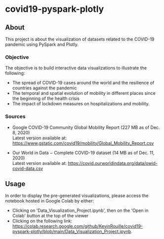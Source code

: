 # covid19-pyspark-plotly

## About

This project is about the visualization of datasets related to the COVID-19 pandemic using PySpark and Plotly.

### Objective

The objective is to build interactive data visualizations to illustrate the following:
* The spread of COVID-19 cases around the world and the resilience of countries against the pandemic
* The temporal and spatial evolution of mobility in different places since the beginning of the health crisis
* The impact of lockdown measures on hospitalizations and mobility.

### Sources

* Google COVID-19 Community Global Mobility Report (227 MB as of Dec. 8, 2020)  
Latest version available at: https://www.gstatic.com/covid19/mobility/Global_Mobility_Report.csv

* Our World in Data − Complete COVID-19 dataset (14 MB as of Dec. 11, 2020)  
Latest version available at: https://covid.ourworldindata.org/data/owid-covid-data.csv

## Usage

In order to display the pre-generated visualizations, please access the notebook hosted in Google Colab by either:
* Clicking on 'Data_Visualization_Project.ipynb', then on the 'Open in Colab' button at the top of the viewer
* Clicking on the following link: https://colab.research.google.com/github/KevinRouille/covid19-pyspark-plotly/blob/main/Data_Visualization_Project.ipynb.
